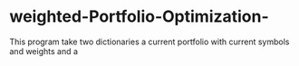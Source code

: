 # weighted-Portfolio-Optimization-
This program take two dictionaries a current portfolio with current symbols and weights and a 
